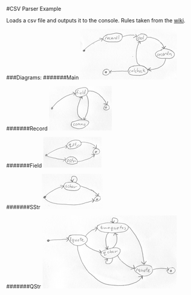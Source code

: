 #CSV Parser Example

Loads a csv file and outputs it to the console. Rules taken from the [wiki](https://en.wikipedia.org/wiki/Comma-separated_values).

###Diagrams:
#######Main
![](diagrams/fsm_main.jpg)

#######Record
![](diagrams/fsm_record.jpg)


#######Field
![](diagrams/fsm_field.jpg)

#######SStr
![](diagrams/fsm_sstr.jpg)

#######QStr
![](diagrams/fsm_qstr.jpg)
